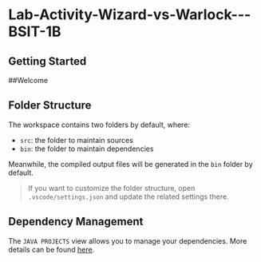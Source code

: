 # Lab-Activity-Wizard-vs-Warlock---BSIT-1B
## Getting Started
##Welcome

## Folder Structure

The workspace contains two folders by default, where:

- `src`: the folder to maintain sources
- `bin`: the folder to maintain dependencies

Meanwhile, the compiled output files will be generated in the `bin` folder by default.

> If you want to customize the folder structure, open `.vscode/settings.json` and update the related settings there.

## Dependency Management

The `JAVA PROJECTS` view allows you to manage your dependencies. More details can be found [here](https://github.com/microsoft/vscode-java-dependency#manage-dependencies).
